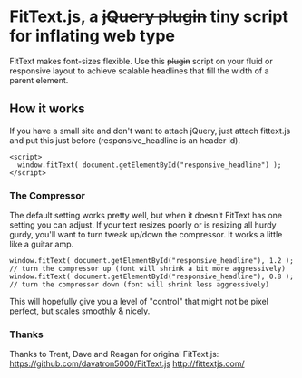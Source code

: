 # FitText.js, a <del>jQuery plugin</del> tiny script for inflating web type
FitText makes font-sizes flexible. Use this <del>plugin</del> script on your fluid or responsive layout to achieve scalable headlines that fill the width of a parent element.

## How it works
If you have a small site and don't want to attach jQuery, just attach fittext.js and put this just before </body> (responsive_headline is an header id).

    <script>
      window.fitText( document.getElementById("responsive_headline") );
    </script>

### The Compressor
The default setting works pretty well, but when it doesn't FitText has one setting you can adjust. If your text resizes poorly or is resizing all hurdy gurdy, you'll want to turn tweak up/down the compressor. It works a little like a guitar amp.

    window.fitText( document.getElementById("responsive_headline"), 1.2 ); // turn the compressor up (font will shrink a bit more aggressively)
    window.fitText( document.getElementById("responsive_headline"), 0.8 ); // turn the compressor down (font will shrink less aggressively)
    
This will hopefully give you a level of "control" that might not be pixel perfect, but scales smoothly & nicely.

### Thanks
Thanks to Trent, Dave and Reagan for original FitText.js: https://github.com/davatron5000/FitText.js
http://fittextjs.com/ 